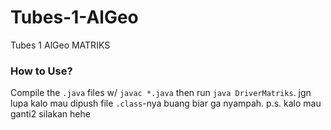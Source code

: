 # Tubes-1-AlGeo
Tubes 1 AlGeo MATRIKS

### How to Use?
Compile the `.java` files w/ `javac *.java` then run `java DriverMatriks`.
jgn lupa kalo mau dipush file `.class`-nya buang biar ga nyampah.
p.s. kalo mau ganti2 silakan hehe